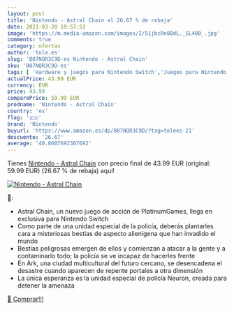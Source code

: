 ```yaml
---
layout: post
title: 'Nintendo - Astral Chain al 26.67 % de rebaja'
date: 2021-03-28 19:57:53
image: 'https://m.media-amazon.com/images/I/51jbcRn0BdL._SL400_.jpg'
comments: true
category: ofertas
author: 'tole.es'
slug: 'B07NQR3C9D-es Nintendo - Astral Chain'
sku: 'B07NQR3C9D-es'
tags: [ 'Hardware y juegos para Nintendo Switch','Juegos para Nintendo Switch','Videojuegos','nintendo', ]
actualPrice: 43.99 EUR
currency: EUR
price: 43.99
comparePrice: 59.99 EUR
prodname: 'Nintendo - Astral Chain'
country: 'es'
flag: '🇪🇸'
brand: 'Nintendo'
buyurl: 'https://www.amazon.es/dp/B07NQR3C9D/?tag=tolees-21'
descuento: '26.67'
average: '40.8607692307692'
---
```


Tienes [Nintendo - Astral Chain](https://www.amazon.es/dp/B07NQR3C9D/?tag=tolees-21) con precio final de  43.99 EUR (original: 59.99 EUR) (26.67 %  de rebaja) aqui!

[![Nintendo - Astral Chain](https://m.media-amazon.com/images/I/51jbcRn0BdL._SL400_.jpg)](https://www.amazon.es/dp/B07NQR3C9D/?tag=tolees-21)

🔎:

- Astral Chain, un nuevo juego de acción de PlatinumGames, llega en exclusiva para Nintendo Switch
- Como parte de una unidad especial de la policía, deberás plantarles cara a misteriosas bestias de aspecto alienígena que han invadido el mundo
- Bestias peligrosas emergen de ellos y comienzan a atacar a la gente y a contaminarlo todo; la policía se ve incapaz de hacerles frente
- En Ark, una ciudad multicultural del futuro cercano, se desencadena el desastre cuando aparecen de repente portales a otra dimensión
- La única esperanza es la unidad especial de policía Neuron, creada para detener la amenaza

[🛒 Comprar!!!](https://www.amazon.es/dp/B07NQR3C9D/?tag=tolees-21)
